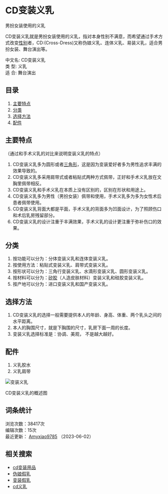 # CD变装义乳

男扮女装使用的义乳

CD变装义乳就是男扮女装使用的义乳，指对本身性别不满意，而希望通过手术方式改变[性别](/item/%E6%80%A7%E5%88%AB/500566?fromModule=lemma_inlink)者，CD:(Cross-Dress)又称伪娘义乳、连体义乳、易装义乳，适合男扮女装、舞台演出等。

中文名: CD变装义乳  
类  型: 义乳  
适  合: 舞台演出  

## 目录

1. [主要特点](#主要特点)
2. [分类](#分类)
3. [选择方法](#选择方法)
4. [配件](#配件)

## 主要特点

（通过和手术义乳的对比来说明变装义乳的特点）

1. CD变装义乳多为圆形或者[三角形](/item/%E4%B8%89%E8%A7%92%E5%BD%A2/179552?fromModule=lemma_inlink)，这是因为变装爱好者多为男性追求丰满的效果导致的。
2. CD变装义乳多采用肩带式或者粘贴式两种方式佩带，正好和手术义乳放在文胸里佩带相反。
3. CD变装义乳和手术义乳在本质上没有区别的，区别在形状和用途上。
4. CD变装义乳多为男性（男扮女装）佩带和使用，手术义乳多为多为女性术后患者佩带使用。
5. CD变装义乳背面大都是平面，手术义乳的背面多为凹面设计，为了照顾伤口和术后乳房残留部分。
6. CD变装义乳的设计注重于丰满效果，手术义乳的设计更注重于弥补伤口的效果。

## 分类

1. 按功能可以分为：分体变装义乳和连体变装义乳。
2. 按使用方法：粘贴式变装义乳、肩带式变装义乳。
3. 按形状可以分为：三角行变装义乳、水滴形变装义乳、圆形变装义乳。
4. 按材料可以分为：[矽胶](/item/%E7%9F%BD%E8%83%B6/7942908?fromModule=lemma_inlink)（人造皮肤材料）变装义乳和硅胶变装义乳。
5. 按产地可以分为：进口变装义乳和国产变装义乳。

## 选择方法

1. CD变装义乳的选择一般需要提供本人的年龄、身高、体重、两个乳头之间的水平距离。
2. 本人的胸围尺寸，就是下胸围的尺寸，乳房下面一周的长度。
3. 变装义乳选择标准是：协调、美观， 不是越大越好。

## 配件

1. 义乳胶水
2. 义乳肩带

![变装义乳](https://bkimg.cdn.bcebos.com/pic/9e3df8dcd100baa1ffade0f04710b912c9fc2ef3?x-bce-process=image/format,f_auto/quality,Q_70/resize,m_lfit,limit_1,w_536)
  
CD变装义乳的概述图

## 词条统计

浏览次数：38417次  
编辑次数：15次  
最近更新： [Amyxiao9785](https://usercenter/userpage?uk=utJ4g21C_U5FUqJhCGAVqQ&from=lemma "查看此用户资料") （2023-06-02）

## 相关搜索

- [cd变装用品](https://www.baidu.com/s?word=cd变装用品&tn=SE_baikepcxf02_fcetbk02&pos=baike_pc_turbo_1767&ori_sid=045e372de8904a10)
- [伪娘假乳](https://www.baidu.com/s?word=伪娘假乳&tn=SE_baikepcxf02_fcetbk02&pos=baike_pc_turbo_1767&ori_sid=045e372de8904a10)
- [变装假乳](https://www.baidu.com/s?word=变装假乳&tn=SE_baikepcxf02_fcetbk02&pos=baike_pc_turbo_1767&ori_sid=045e372de8904a10)
- [cd义乳](https://www.baidu.com/s?word=cd义乳&tn=SE_baikepcxf02_fcetbk02&pos=baike_pc_turbo_1767&ori_sid=045e372de8904a10)
<!-- tcd_original_link https://baike.baidu.com/item/CD%E5%8F%98%E8%A3%85%E4%B9%89%E4%B9%B3/4050688 -->
